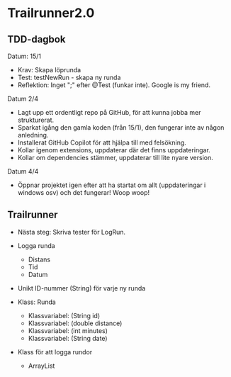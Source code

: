 # Trailrunner2.0
## TDD-dagbok
Datum: 15/1
* Krav: Skapa löprunda
* Test: testNewRun - skapa ny runda
* Reflektion: Inget ";" efter @Test (funkar inte). Google is my friend. 

Datum 2/4
* Lagt upp ett ordentligt repo på GitHub, för att kunna jobba mer strukturerat. 
* Sparkat igång den gamla koden (från 15/1), den fungerar inte av någon anledning. 
* Installerat GitHub Copilot för att hjälpa till med felsökning.
* Kollar igenom extensions, uppdaterar där det finns uppdateringar.
* Kollar om dependencies stämmer, uppdaterar till lite nyare version.

Datum 4/4
* Öppnar projektet igen efter att ha startat om allt (uppdateringar i windows osv) och det fungerar! Woop woop!



## Trailrunner
*   Nästa steg: Skriva tester för LogRun.
*   Logga runda
    * Distans
    * Tid
    * Datum
* Unikt ID-nummer (String) för varje ny runda


* Klass: Runda
    * Klassvariabel: (String id)
    * Klassvariabel: (double distance)
    * Klassvariabel: (int minutes)
    * Klassvariabel: (String date)
* Klass för att logga rundor
    * ArrayList
